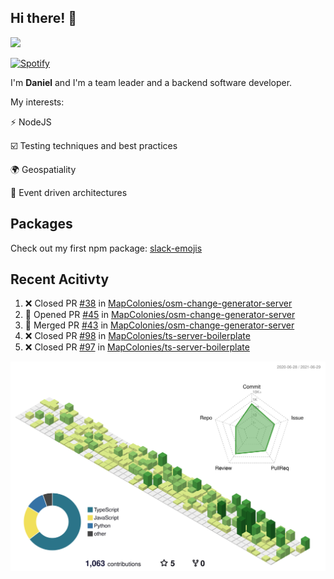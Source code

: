 ## Hi there! 👋

<p>
  <img src="https://github-readme-stats.vercel.app/api?username=syncush&theme=tokyonight">
</p>

[![Spotify](https://novatorem-rust.vercel.app/api/spotify)](https://open.spotify.com/user/syncush)

I'm **Daniel** and I'm a team leader and a backend software developer.

My interests:

⚡ NodeJS

☑️ Testing techniques and best practices

🌍 Geospatiality

🧠 Event driven architectures

## Packages
Check out my first npm package: [slack-emojis](https://www.npmjs.com/package/slack-emojis)

## Recent Acitivty
<!--START_SECTION:activity-->
1. ❌ Closed PR [#38](https://github.com/MapColonies/osm-change-generator-server/pull/38) in [MapColonies/osm-change-generator-server](https://github.com/MapColonies/osm-change-generator-server)
2. 💪 Opened PR [#45](https://github.com/MapColonies/osm-change-generator-server/pull/45) in [MapColonies/osm-change-generator-server](https://github.com/MapColonies/osm-change-generator-server)
3. 🎉 Merged PR [#43](https://github.com/MapColonies/osm-change-generator-server/pull/43) in [MapColonies/osm-change-generator-server](https://github.com/MapColonies/osm-change-generator-server)
4. ❌ Closed PR [#98](https://github.com/MapColonies/ts-server-boilerplate/pull/98) in [MapColonies/ts-server-boilerplate](https://github.com/MapColonies/ts-server-boilerplate)
5. ❌ Closed PR [#97](https://github.com/MapColonies/ts-server-boilerplate/pull/97) in [MapColonies/ts-server-boilerplate](https://github.com/MapColonies/ts-server-boilerplate)
<!--END_SECTION:activity-->

![contrib](./profile-3d-contrib/profile-green-animate.svg)
